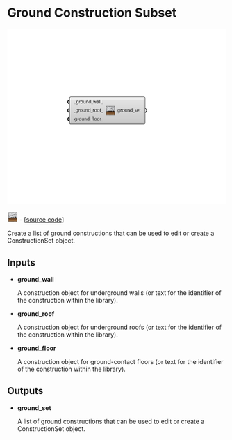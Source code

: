 # Ground Construction Subset

![](../../.gitbook/assets/Ground_Construction_Subset.png)

![](../../.gitbook/assets/Ground_Construction_Subset%20%281%29.png) - [\[source code\]](https://github.com/ladybug-tools/honeybee-grasshopper-energy/blob/master/honeybee_grasshopper_energy/src//HB%20Ground%20Construction%20Subset.py)

Create a list of ground constructions that can be used to edit or create a ConstructionSet object.

## Inputs

* **ground\_wall**

  A construction object for underground walls \(or text for the identifier of the construction within the library\). 

* **ground\_roof**

  A construction object for underground roofs \(or text for the identifier of the construction within the library\). 

* **ground\_floor**

  A construction object for ground-contact floors \(or text for the identifier of the construction within the library\). 

## Outputs

* **ground\_set**

  A list of ground constructions that can be used to edit or create a ConstructionSet object. 

